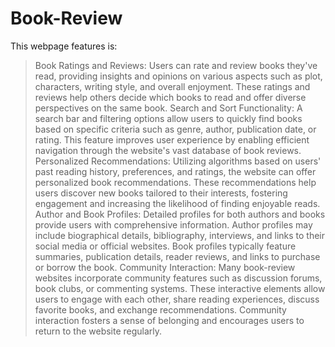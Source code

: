 <!-- # React + Vite

This template provides a minimal setup to get React working in Vite with HMR and some ESLint rules. -->

<!-- Currently, two official plugins are available:

- [@vitejs/plugin-react](https://github.com/vitejs/vite-plugin-react/blob/main/packages/plugin-react/README.md) uses [Babel](https://babeljs.io/) for Fast Refresh
- [@vitejs/plugin-react-swc](https://github.com/vitejs/vite-plugin-react-swc) uses [SWC](https://swc.rs/) for Fast Refresh -->


# Book-Review

This webpage features is:
>Book Ratings and Reviews: Users can rate and review books they've read, providing insights and opinions on various aspects such as plot, characters, writing style, and overall enjoyment. These ratings and reviews help others decide which books to read and offer diverse perspectives on the same book.
>Search and Sort Functionality: A search bar and filtering options allow users to quickly find books based on specific criteria such as genre, author, publication date, or rating. This feature improves user experience by enabling efficient navigation through the website's vast database of book reviews.
>Personalized Recommendations: Utilizing algorithms based on users' past reading history, preferences, and ratings, the website can offer personalized book recommendations. These recommendations help users discover new books tailored to their interests, fostering engagement and increasing the likelihood of finding enjoyable reads.
>Author and Book Profiles: Detailed profiles for both authors and books provide users with comprehensive information. Author profiles may include biographical details, bibliography, interviews, and links to their social media or official websites. Book profiles typically feature summaries, publication details, reader reviews, and links to purchase or borrow the book.
>Community Interaction: Many book-review websites incorporate community features such as discussion forums, book clubs, or commenting systems. These interactive elements allow users to engage with each other, share reading experiences, discuss favorite books, and exchange recommendations. Community interaction fosters a sense of belonging and encourages users to return to the website regularly.